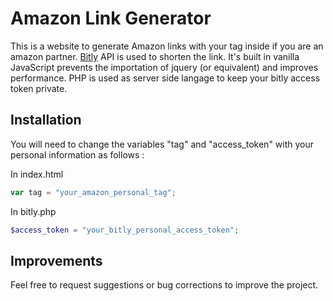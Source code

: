 # Amazon Link Generator

This is a website to generate Amazon links with your tag inside if you are an amazon partner. [Bitly](https://bitly.com/) API is used to shorten the link.
It's built in vanilla JavaScript prevents the importation of jquery (or equivalent) and improves performance.
PHP is used as server side langage to keep your bitly access token private.


## Installation

You will need to change the variables "tag" and "access_token" with your personal information as follows :

In index.html

```javascript
var tag = "your_amazon_personal_tag";
```

In bitly.php

```php
$access_token = "your_bitly_personal_access_token";
```

## Improvements

Feel free to request suggestions or bug corrections to improve the project.
